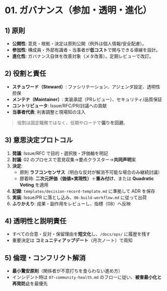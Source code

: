 # 01. ガバナンス（参加・透明・進化）

## 1) 原則
- **公開性**: 意見・根拠・決定は原則公開（例外は個人情報/安全配慮）。
- **参加性**: 構成員・外部有識者・当事者が**低コスト**で関与できる導線を設計。
- **進化性**: ガバナンス自体を改善対象（メタ改善）。定期レビューで改訂。

## 2) 役割と責任
- **スチュワード（Steward）**: ファシリテーション、アジェンダ設定、透明性担保
- **メンテナ（Maintainer）**: 実装承認（PRレビュー）、セキュリティ/品質保証
- **コントリビュータ**: Issue/RFC/PR/討議への貢献
- **当事者代表**: 利害調整と現場知の注入

> 役割は固定職務ではなく、任期やローテで**偏りを回避**。

## 3) 意思決定プロトコル
1. **発議**: Issue/RFC で目的・選択肢・評価軸を明記
2. **討議**: 02 のプロセスで意見収集→要点クラスター→**共同声明**案
3. **決定**: 
   - 原則 **ラフコンセンサス**（明白な反対が解消不可能な場合のみ継続討議）
   - 膠着時: **二次元評価（価値×実現性）**＋**重み付け**、または **Quadratic Voting** を適用
4. **記録**: `templates/decision-record-template.md` に準拠して ADR を保存
5. **実装**: Issue/PR に落とし込み、`06-build-workflow.md` に従って出荷
6. **ふりかえり**: 成果・副作用をレビューし、指標（08）へ反映

## 4) 透明性と説明責任
- すべての合意・反対・保留理由を**短文化**し、`/docs/ops/` に履歴を残す
- 重要決定は **コミュニティアップデート**（月次ノート）で周知

## 5) 倫理・コンフリクト解消
- **最小驚安原則**（関係者が不意打ちを食らわない進め方）
- インシデント時は `07-community-health.md` のフローに従い、**被害最小化と再発防止**を最優先
